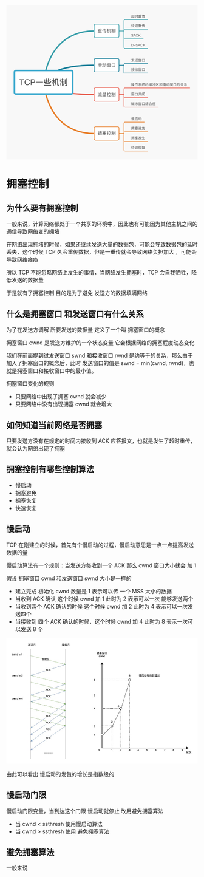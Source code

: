 ![](TCP/tcp_17.jpg)

# 拥塞控制

## 为什么要有拥塞控制

一般来说，计算网络都处于一个共享的环境中，因此也有可能因为其他主机之间的通信导致网络变的拥堵

在网络出现拥堵的时候，如果还继续发送大量的数据包，可能会导致数据包的延时 丢失，这个时候 TCP 久会重传数据，但是一重传就会导致网络负担加大
，可能会导致网络瘫痪

所以 TCP 不能忽略网络上发生的事情，当网络发生拥塞时，TCP 会自我牺牲，降低发送的数据量

于是就有了拥塞控制 目的是为了避免 发送方的数据填满网络

## 什么是拥塞窗口 和发送窗口有什么关系

为了在发送方调解 所要发送的数据量 定义了一个叫 拥塞窗口的概念

拥塞窗口 cwnd 是发送方维护的一个状态变量 它会根据网络的拥塞程度动态变化

我们在前面提到过发送窗口 swnd 和接收窗口 rwnd 是约等于的关系，那么由于加入了拥塞窗口的概念后，此时
发送窗口的值是 swnd = min(cwnd, rwnd)，也就是拥塞窗口和接收窗口中的最小值。

拥塞窗口变化的规则

- 只要网络中出现了拥塞 cwnd 就会减少
- 只要网络中没有出现拥塞 cwnd 就会增大

## 如何知道当前网络是否拥塞

只要发送方没有在规定的时间内接收到 ACK 应答报文，也就是发生了超时重传，就会认为网络出现了拥塞

## 拥塞控制有哪些控制算法

- 慢启动
- 拥塞避免
- 拥塞恢复
- 快速恢复

## 慢启动

TCP 在刚建立的时候，首先有个慢启动的过程，慢启动意思是一点一点提高发送数据的量

慢启动算法有一个规则：当发送方每收到一个 ACK 那么 cwnd 窗口大小就会 加 1

假设 拥塞窗口 cwnd 和发送窗口 swnd 大小是一样的

- 建立完成 初始化 cwnd 数量是 1 表示可以传 一个 MSS 大小的数据
- 当收到 ACK 确认 这个时候 cwnd 加 1 此时为 2 表示可以一次 能够发送两个
- 当收到两个 ACK 确认的时候 这个时候 cwnd 加 2 此时为 4 表示可以一次发送四个
- 当接收到 四个 ACK 确认的时候，这个时候 cwnd 加 4 此时为 8 表示一次可以发送 8 个

![](TCP/tcp_l_5.jpg)

由此可以看出 慢启动的发包的增长是指数级的

## 慢启动门限

慢启动门限变量，当到达这个门限 慢启动就停止 改用避免拥塞算法

- 当 cwnd < ssthresh 使用慢启动算法
- 当 cwnd > ssthresh 使用 避免拥塞算法

## 避免拥塞算法

一般来说
